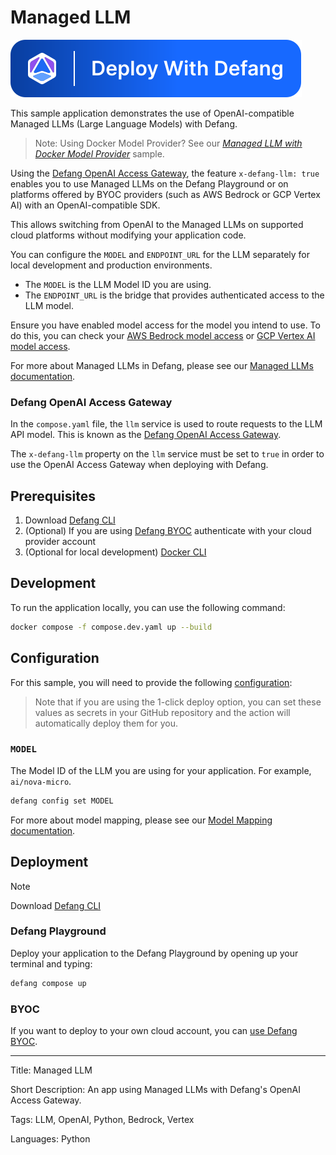# Managed LLM

[![1-click-deploy](https://raw.githubusercontent.com/DefangLabs/defang-assets/main/Logos/Buttons/SVG/deploy-with-defang.svg)](https://portal.defang.dev/redirect?url=https%3A%2F%2Fgithub.com%2Fnew%3Ftemplate_name%3Dsample-managed-llm-template%26template_owner%3DDefangSamples)

This sample application demonstrates the use of OpenAI-compatible Managed LLMs (Large Language Models) with Defang.


> Note: Using Docker Model Provider? See our [*Managed LLM with Docker Model Provider*](https://github.com/DefangLabs/samples/tree/main/samples/managed-llm-provider) sample.

Using the [Defang OpenAI Access Gateway](#defang-openai-access-gateway), the feature `x-defang-llm: true` enables you to use Managed LLMs on the Defang Playground or on platforms offered by BYOC providers (such as AWS Bedrock or GCP Vertex AI) with an OpenAI-compatible SDK.

This allows switching from OpenAI to the Managed LLMs on supported cloud platforms without modifying your application code.

You can configure the `MODEL` and `ENDPOINT_URL` for the LLM separately for local development and production environments.
* The `MODEL` is the LLM Model ID you are using.
* The `ENDPOINT_URL` is the bridge that provides authenticated access to the LLM model. 

Ensure you have enabled model access for the model you intend to use. To do this, you can check your [AWS Bedrock model access](https://docs.aws.amazon.com/bedrock/latest/userguide/model-access-modify.html) or [GCP Vertex AI model access](https://cloud.google.com/vertex-ai/generative-ai/docs/control-model-access).

For more about Managed LLMs in Defang, please see our [Managed LLMs documentation](https://docs.defang.io/docs/concepts/managed-llms/managed-language-models).

### Defang OpenAI Access Gateway

In the `compose.yaml` file, the `llm` service is used to route requests to the LLM API model. This is known as the [Defang OpenAI Access Gateway](https://docs.defang.io/docs/concepts/managed-llms/openai-access-gateway). 

The `x-defang-llm` property on the `llm` service must be set to `true` in order to use the OpenAI Access Gateway when deploying with Defang.

## Prerequisites

1. Download [Defang CLI](https://github.com/DefangLabs/defang)
2. (Optional) If you are using [Defang BYOC](https://docs.defang.io/docs/concepts/defang-byoc) authenticate with your cloud provider account
3. (Optional for local development) [Docker CLI](https://docs.docker.com/engine/install/)

## Development

To run the application locally, you can use the following command:

```bash
docker compose -f compose.dev.yaml up --build
```

## Configuration

For this sample, you will need to provide the following [configuration](https://docs.defang.io/docs/concepts/configuration): 

> Note that if you are using the 1-click deploy option, you can set these values as secrets in your GitHub repository and the action will automatically deploy them for you.

### `MODEL`
The Model ID of the LLM you are using for your application. For example, `ai/nova-micro`. 
```bash
defang config set MODEL
```
For more about model mapping, please see our [Model Mapping documentation](https://docs.defang.io/docs/concepts/managed-llms/openai-access-gateway#model-mapping). 

## Deployment

> [!NOTE]
> Download [Defang CLI](https://github.com/DefangLabs/defang)

### Defang Playground

Deploy your application to the Defang Playground by opening up your terminal and typing:
```bash
defang compose up
```

### BYOC

If you want to deploy to your own cloud account, you can [use Defang BYOC](https://docs.defang.io/docs/tutorials/deploy-to-your-cloud).

---

Title: Managed LLM

Short Description: An app using Managed LLMs with Defang's OpenAI Access Gateway.

Tags: LLM, OpenAI, Python, Bedrock, Vertex

Languages: Python
